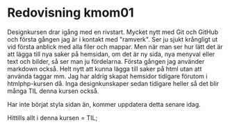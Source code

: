 ---
---
Redovisning kmom01
=========================

Designkursen drar igång med en rivstart. Mycket nytt med Git och GitHub och första gången jag är i kontakt med "ramverk". Ser ju sjukt krångligt ut vid första anblick med alla filer och mappar. Men när man ser hur lätt det är att lägga till nya saker på hemsidan, om det är ny sida, nya menyval eller text och bilder, så ser man ju fördelarna. Första gången jag använder markdown också. Helt nytt att kunna lägga till saker på html utan att använda taggar mm. Jag har aldrig skapat hemsidor tidigare förutom i htmlphp-kursen då. Inga designkunskaper sedan tidigare heller så det blir många TIL denna kursen också.

Har inte börjat styla sidan än, kommer uppdatera detta senare idag.

Hittills allt i denna kursen = TIL;